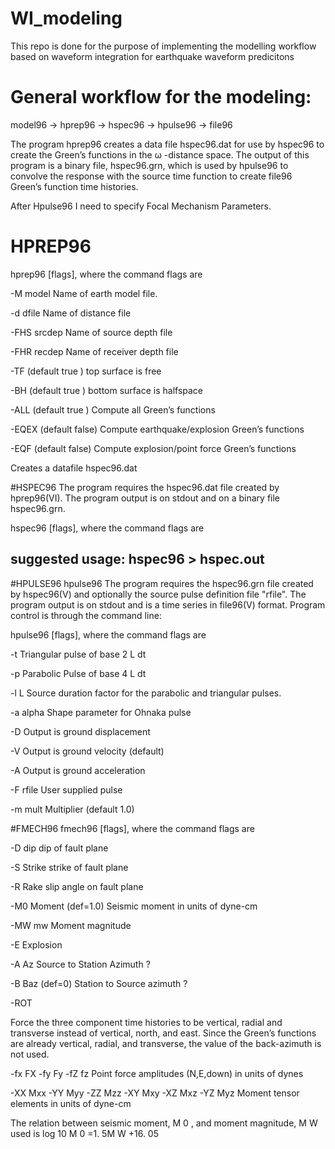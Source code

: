 # WI_modeling
This repo is done for the purpose of implementing the modelling workflow based on waveform integration for earthquake waveform predicitons
# General workflow for the modeling:
model96 -> hprep96 -> hspec96 -> hpulse96 -> file96


The program hprep96 creates a data file hspec96.dat for use by hspec96 to create the Green’s functions in the ω -distance space. The output of this program is a binary file, hspec96.grn, which is used by hpulse96 to convolve the response with the source time function to create file96 Green’s function time histories.

After Hpulse96 I need to specify Focal Mechanism Parameters.

# HPREP96
hprep96 [flags], where the command flags are

-M model 	Name of earth model file.

-d dfile	Name of distance file

-FHS srcdep  Name of source depth file

-FHR recdep  Name of receiver depth file

-TF (default true ) top surface is free

-BH (default true ) bottom surface is halfspace

-ALL (default true ) Compute all Green’s functions

-EQEX (default false) Compute earthquake/explosion Green’s functions

-EQF (default false) Compute explosion/point force Green’s functions

Creates a datafile hspec96.dat

#HSPEC96
The program requires the hspec96.dat file created by hprep96(VI). The program output is on stdout and on a binary file hspec96.grn.

hspec96 [flags], where the command flags are

## suggested usage: hspec96 > hspec.out

#HPULSE96
hpulse96
The program requires the hspec96.grn file created by hspec96(V) and optionally the source pulse definition file "rfile". The program output is on stdout and is a time series in file96(V) format. Program control is through the command line:

hpulse96 [flags], where the command flags are

-t Triangular pulse of base 2 L dt

-p Parabolic Pulse of base 4 L dt

-l L Source duration factor for the parabolic and triangular pulses.

-a alpha Shape parameter for Ohnaka pulse

-D Output is ground displacement

-V Output is ground velocity (default)

-A Output is ground acceleration

-F rfile User supplied pulse

-m mult Multiplier (default 1.0)

#FMECH96
fmech96 [flags], where the command flags are

-D dip dip of fault plane

-S Strike strike of fault plane

-R Rake slip angle on fault plane

-M0 Moment (def=1.0) Seismic moment in units of dyne-cm

-MW mw Moment magnitude

-E Explosion

-A Az Source to Station Azimuth ?

-B Baz (def=0) Station to Source azimuth ?

-ROT

Force the three component time histories to be vertical, radial and transverse
instead of vertical, north, and east. Since the Green’s functions are already vertical,
radial, and transverse, the value of the back-azimuth is not used.

-fx FX -fy Fy -fZ fz Point force amplitudes (N,E,down) in units of dynes 

-XX Mxx -YY Myy -ZZ Mzz -XY Mxy -XZ Mxz -YZ Myz  Moment tensor elements in units of dyne-cm

The relation between seismic moment, M 0 , and moment magnitude, M W used is
log 10 M 0 =1. 5M W +16. 05
